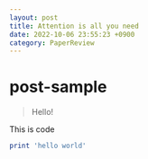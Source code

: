```yaml
---
layout: post
title: Attention is all you need
date: 2022-10-06 23:55:23 +0900
category: PaperReview
---
```

# post-sample
> Hello!

This is code
```ruby
print 'hello world'
```
